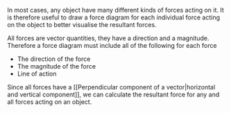 
In most cases, any object have many different kinds of forces acting on it. It is therefore useful to draw a force diagram for each individual force acting on the object to better visualise the resultant forces.

All forces are vector quantities, they have a direction and a magnitude. Therefore a force diagram must include all of the following for each force
- The direction of the force
- The magnitude of the force
- Line of action

Since all forces have a [[Perpendicular component of a vector|horizontal and vertical component]], we can calculate the resultant force for any and all forces acting on an object.